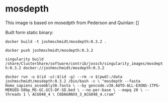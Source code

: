 # mosdepth

This image is based on mosedpth from Pederson and Quinlan: []

Built form static binary:

`docker build -t joshmschmidt/mosdepth:0.3.2 .`

`docker push joshmschmidt/mosdepth:0.3.2`

`singularity build /share/ClusterShare/software/contrib/jossch/singularity_images/mosdepth:0.3.2 docker://joshmschmidt/mosdepth:0.3.2`

`docker run -u $(id -u):$(id -g) --rm -v $(pwd):/data joshmschmidt/mosdepth:0.3.2 /bin/bash -c \
"mosdepth --fasta Homo_sapiens_assembly38.fasta \
--by gencode.v38.AUTO-ALL-EXONS-1TPG-MERGED-50bp_MS-GC.GC5-DF-SD.bed \
--no-per-base \
--mapq 20 \
--threads 1 \
ACG048_4 \
C6DAUANXX_3_ACG048_4.cram"`
